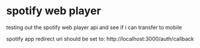 # spotify web player

testing out the spotify web player api and see if i can transfer to mobile

spotify app redirect uri should be set to: http://localhost:3000/auth/callback
